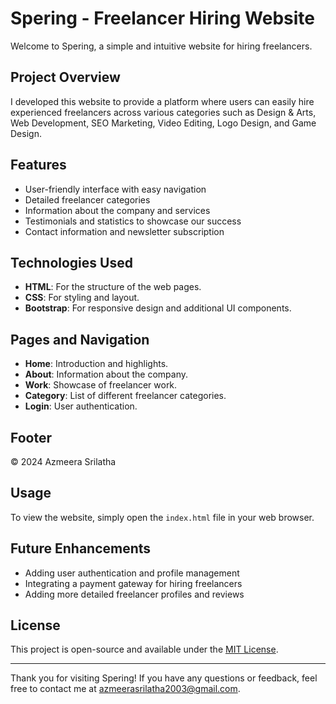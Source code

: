 # Spering - Freelancer Hiring Website

Welcome to Spering, a simple and intuitive website for hiring freelancers.

## Project Overview

I developed this website to provide a platform where users can easily hire experienced freelancers across various categories such as Design & Arts, Web Development, SEO Marketing, Video Editing, Logo Design, and Game Design.

## Features

- User-friendly interface with easy navigation
- Detailed freelancer categories
- Information about the company and services
- Testimonials and statistics to showcase our success
- Contact information and newsletter subscription

## Technologies Used

- **HTML**: For the structure of the web pages.
- **CSS**: For styling and layout.
- **Bootstrap**: For responsive design and additional UI components.

## Pages and Navigation

- **Home**: Introduction and highlights.
- **About**: Information about the company.
- **Work**: Showcase of freelancer work.
- **Category**: List of different freelancer categories.
- **Login**: User authentication.

## Footer

© 2024 Azmeera Srilatha

## Usage

To view the website, simply open the `index.html` file in your web browser.

## Future Enhancements

- Adding user authentication and profile management
- Integrating a payment gateway for hiring freelancers
- Adding more detailed freelancer profiles and reviews

## License

This project is open-source and available under the [MIT License](LICENSE).

---

Thank you for visiting Spering! If you have any questions or feedback, feel free to contact me at azmeerasrilatha2003@gmail.com.
